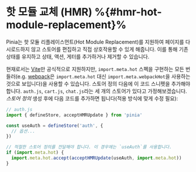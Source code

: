 # 핫 모듈 교체 (HMR) %{#hmr-hot-module-replacement}%

Pinia는 핫 모듈 리플레이스먼트(Hot Module Replacement)를 지원하여 페이지를 다시로드하지 않고 스토어를 편집하고 직접 상호작용할 수 있게 해줍니다. 이를 통해 기존 상태를 유지하고 상태, 액션, 게터를 추가하거나 제거할 수 있습니다.

현재로서는 [Vite](https://vitejs.dev/)만 공식적으로 지원하지만, `import.meta.hot` 스펙을 구현하는 모든 번들러(e.g. [webpack](https://webpack.js.org/api/module-variables/#importmetawebpackhot)은 `import.meta.hot` 대신 `import.meta.webpackHot`을 사용하는 것으로 보입니다)을 사용할 수 있습니다.
스토어 정의 다음에 이 코드 스니펫을 추가해야 합니다. `auth.js`, `cart.js`, `chat.js`라는 세 개의 스토어가 있다고 가정해보겠습니다. _스토어 정의_ 생성 후에 다음 코드를 추가하면 됩니다(적용 방식에 맞게 수정 필요):

```js
// auth.js
import { defineStore, acceptHMRUpdate } from 'pinia'

const useAuth = defineStore('auth', {
  // 옵션...
})

// 적절한 스토어 정의를 전달해야 합니다. 이 경우에는 `useAuth`를 사용합니다.
if (import.meta.hot) {
  import.meta.hot.accept(acceptHMRUpdate(useAuth, import.meta.hot))
}
```
